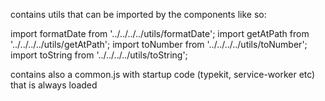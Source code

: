 contains utils that can be imported by the components like so:

import formatDate from '../../../../utils/formatDate';
import getAtPath from '../../../../utils/getAtPath';
import toNumber from '../../../../utils/toNumber';
import toString from '../../../../utils/toString';

contains also a common.js with startup code (typekit, service-worker etc) that is always loaded

